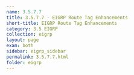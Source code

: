 ```yaml
---
name: 3.5.7.7
title: 3.5.7.7 - EIGRP Route Tag Enhancements
short-title: EIGRP Route Tag Enhancements
category: 3.5 EIGRP
collection: eigrp
layout: page
exam: both
sidebar: eigrp_sidebar
permalink: 3.5.7.7.html
folder: eigrp
---
```

